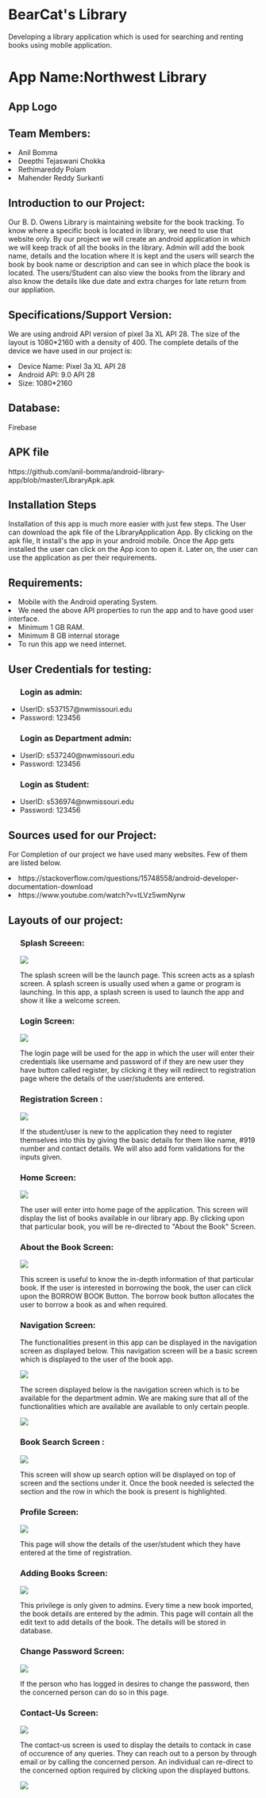 # BearCat's Library 
Developing a library application which is used for searching and renting books using mobile application.

<h1>App Name:Northwest Library</h1>
<h2>App Logo<h2>
  
<h2>Team Members:</h2>
 <li> Anil Bomma</li>
 <li> Deepthi Tejaswani Chokka</li>
 <li> Rethimareddy Polam</li>
 <li> Mahender Reddy Surkanti</li>


<h2> Introduction to our Project:</h2>
<p>
  Our B. D. Owens Library is maintaining website for the book tracking. To know where a specific book is located in library, we need to   use that website only. By our project we will create an android application in which we will keep track of all the books in the         library. Admin will add the book name, details and the location where it is kept and the users will search the book by book name or     description and can see in which place the book is located. The users/Student can also view the books from the library and also know     the details like due date and extra charges for late return from our appliation.
</p>
  
  <h2>Specifications/Support Version:</h2>
    <p>
      We are using android API version of pixel 3a XL API 28. The size of the layout is 1080*2160 with a density of 400. 
      The complete details of the device we have used in our project is:
      <li>Device Name: Pixel 3a XL API 28</li>
      <li>Android API: 9.0 API 28</li>
      <li>Size: 1080*2160 </li>
    </p>



  <h2>Database:</h2>
   <p> Firebase</p>
   
   
   
  <h2>APK file</h2>
  https://github.com/anil-bomma/android-library-app/blob/master/LibraryApk.apk
    
  <h2>Installation Steps</h2>
  <p>
    Installation of this app is much more easier with just few steps. The User can download the apk file of the LibraryApplication App.     By  clicking on the apk file, It install's the app in your android mobile. Once the App gets installed the user can click on the App     icon to  open it. Later on, the user can use the application as per their requirements.
  </p>
  
  <h2>Requirements:</h2>
  <p>
    <li>Mobile with the Android operating System.  </li>
    <li>We need the above API properties to run the app and to have good user interface.  </li>
    <li>Minimum 1 GB RAM.  </li>
    <li>Minimum 8 GB internal storage  </li>
    <li>To run this app we need internet.  </li>
  </p>

<h2>User Credentials for testing: </h2>
<p>
  <ul>
    <h3>Login as admin:</h3>
    <li>UserID: s537157@nwmissouri.edu</li>
    <li>Password: 123456</li>
  </ul>
  <ul>
    <h3>Login as Department admin:</h3>
    <li>UserID: s537240@nwmissouri.edu</li>
    <li>Password: 123456</li>
  </ul>
  <ul>
    <h3>Login as Student:</h3>
    <li>UserID: s536974@nwmissouri.edu</li>
    <li>Password: 123456</li>
  </ul>
</p>


<h2>Sources used for our Project:</h2>
<p>
  For Completion of our project we have used many websites. Few of them are listed below.
  <li> https://stackoverflow.com/questions/15748558/android-developer-documentation-download</li>
  <li> https://www.youtube.com/watch?v=tLVz5wmNyrw</li>
</p>

<h2>Layouts of our project:</h2>
   <ul>
 <h3>Splash Screeen:</h3>
  <img src="https://raw.githubusercontent.com/anil-bomma/android-library-app/master/Images/SplashScreen.png" />
  <p>
The splash screen will be the launch page. This screen acts as a splash screen. A splash screen is usually used when a game or program is launching. In this app, a splash screen is used to launch the app and show it like a welcome screen.   
  </p>
     
  </ul>
 <ul>
   <h3>Login Screen:</h3>
  <img src="https://raw.githubusercontent.com/anil-bomma/android-library-app/master/Images/LoginScreen.png" />
  <p>
The login page will be used for the app in which the user will enter their credentials like username and password of if they are new user they have button called register, by clicking it they will redirect to registration page where the details of the user/students are entered. 
  </p>
  </ul>
  <ul>
   <h3>Registration Screen :</h3>
  <img src="https://raw.githubusercontent.com/anil-bomma/android-library-app/master/Images/RegisterScreen.png" />
  <p>
If the student/user is new to the application they need to register themselves into this by giving the basic details for them like name, #919 number and contact details. We will also add form validations for the inputs given.
  </p>
  </ul>
  <ul>
   <h3>Home Screen:</h3>
  <img src="https://raw.githubusercontent.com/anil-bomma/android-library-app/master/Images/ListAllBooks.png" />
  <p>
The user will enter into home page of the application. This screen will display the list of books available in our library app. By clicking upon that particular book, you will be re-directed to "About the Book" Screen.  
  </p>
  </ul>
    <ul>
   <h3>About the Book Screen:</h3>
  <img src="https://raw.githubusercontent.com/anil-bomma/android-library-app/master/Images/AboutTheBook.png" />
  <p>
This screen is useful to know the in-depth information of that particular book. If the user is interested in borrowing the book, the user can click upon the BORROW BOOK Button. The borrow book button allocates the user to borrow a book as and when required. 
  </p>
  </ul>
   <ul>
   <h3>Navigation Screen:</h3>
  <p>
    The functionalities present in this app can be displayed in the navigation screen as displayed below. This navigation screen will be a basic screen which is displayed to the user of the book app.
  </p>
  
  <img src="https://raw.githubusercontent.com/anil-bomma/android-library-app/master/Images/InitialFragment.PNG" />
  
   <p>
The screen displayed below is the navigation screen which is to be available for the department admin. We are making sure that all of the functionalities which are available are available to only certain people.
  </p>
  
  <img src="https://raw.githubusercontent.com/anil-bomma/android-library-app/master/Images/LoginAsAdmin.PNG" />
 
  </ul>
  <ul>
   <h3>Book Search Screen : </h3>
  <img src="https://raw.githubusercontent.com/anil-bomma/android-library-app/master/Images/SplashScreen.png" />
  <p>
This screen will show up search option will be displayed on top of screen and the sections under it. Once the book needed is selected the section and the row in which the book is present is highlighted. 
  </p>
  </ul>
  <ul>
   <h3>Profile Screen:</h3>
  <img src="https://raw.githubusercontent.com/anil-bomma/android-library-app/master/Images/UserProfile.PNG" />
  <p>
This page will show the details of the user/student which they have entered at the time of registration.
  </p>
  </ul>
  <ul>
   <h3>Adding Books Screen:</h3>
  <img src="https://raw.githubusercontent.com/anil-bomma/android-library-app/master/Images/AddingABook.PNG" />
  <p>
This privilege is only given to admins. Every time a new book imported, the book details are entered by the admin. This page will contain all the edit text to add details of the book. The details will be stored in database.
  </p>
  </ul>
  
   <ul>
   <h3>Change Password Screen:</h3>
  <img src="https://raw.githubusercontent.com/anil-bomma/android-library-app/master/Images/ChangePassword.PNG" />
  <p>
    If the person who has logged in desires to change the password, then the concerned person can do so in this page.
  </p>
  </ul>
  
   <ul>
   <h3>Contact-Us Screen:</h3>
  <img src="https://raw.githubusercontent.com/anil-bomma/android-library-app/master/Images/ContactUsScreen.png" />
  <p>
   The contact-us screen is used to display the details to contack in case of occurence of any queries. They can reach out to a person by through email or by calling the concerned person. An individual can re-direct to the concerned option required by clicking upon the displayed buttons. 
  </p>
  <img src="https://raw.githubusercontent.com/anil-bomma/android-library-app/master/Images/ContactUsRedirectScreen.PNG" />
  
  </ul>
  

 

